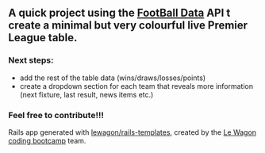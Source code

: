 

## A quick project using the [FootBall Data](https://www.football-data.org/) API t create a minimal but very colourful live Premier League table.

### Next steps:

- add the rest of the table data (wins/draws/losses/points)
- create a dropdown section for each team that reveals more information (next fixture, last result, news items etc.)

### Feel free to contribute!!!


Rails app generated with [lewagon/rails-templates](https://github.com/lewagon/rails-templates), created by the [Le Wagon coding bootcamp](https://www.lewagon.com) team.
